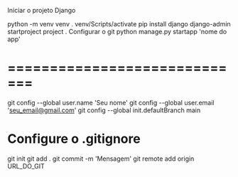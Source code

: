 Iniciar o projeto Django

python -m venv venv
. venv/Scripts/activate
pip install django
django-admin startproject project .
Configurar o git
python manage.py startapp 'nome do app'

# ============================= #

git config --global user.name 'Seu nome'
git config --global user.email 'seu_email@gmail.com'
git config --global init.defaultBranch main
# Configure o .gitignore
git init
git add .
git commit -m 'Mensagem'
git remote add origin URL_DO_GIT